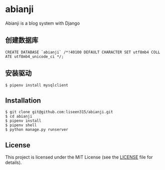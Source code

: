 # abianji
Abianji is a blog system with Django

## 创建数据库

```mysql
CREATE DATABASE `abianji` /*!40100 DEFAULT CHARACTER SET utf8mb4 COLL
ATE utf8mb4_unicode_ci */;
```

## 安装驱动

```
$ pipenv install mysqlclient
```

## Installation
```
$ git clone git@github.com:liseen315/abianji.git
$ cd abianji
$ pipenv install
$ pipenv shell
$ python manage.py runserver 
```

## License

This project is licensed under the MIT License (see the
[LICENSE](LICENSE) file for details).